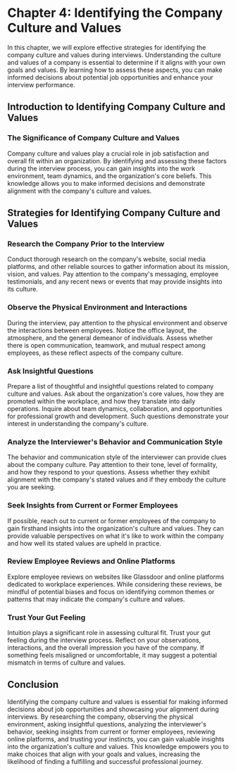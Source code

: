 Chapter 4: Identifying the Company Culture and Values
=====================================================

In this chapter, we will explore effective strategies for identifying the company culture and values during interviews. Understanding the culture and values of a company is essential to determine if it aligns with your own goals and values. By learning how to assess these aspects, you can make informed decisions about potential job opportunities and enhance your interview performance.

Introduction to Identifying Company Culture and Values
------------------------------------------------------

### The Significance of Company Culture and Values

Company culture and values play a crucial role in job satisfaction and overall fit within an organization. By identifying and assessing these factors during the interview process, you can gain insights into the work environment, team dynamics, and the organization's core beliefs. This knowledge allows you to make informed decisions and demonstrate alignment with the company's culture and values.

Strategies for Identifying Company Culture and Values
-----------------------------------------------------

### Research the Company Prior to the Interview

Conduct thorough research on the company's website, social media platforms, and other reliable sources to gather information about its mission, vision, and values. Pay attention to the company's messaging, employee testimonials, and any recent news or events that may provide insights into its culture.

### Observe the Physical Environment and Interactions

During the interview, pay attention to the physical environment and observe the interactions between employees. Notice the office layout, the atmosphere, and the general demeanor of individuals. Assess whether there is open communication, teamwork, and mutual respect among employees, as these reflect aspects of the company culture.

### Ask Insightful Questions

Prepare a list of thoughtful and insightful questions related to company culture and values. Ask about the organization's core values, how they are promoted within the workplace, and how they translate into daily operations. Inquire about team dynamics, collaboration, and opportunities for professional growth and development. Such questions demonstrate your interest in understanding the company's culture.

### Analyze the Interviewer's Behavior and Communication Style

The behavior and communication style of the interviewer can provide clues about the company culture. Pay attention to their tone, level of formality, and how they respond to your questions. Assess whether they exhibit alignment with the company's stated values and if they embody the culture you are seeking.

### Seek Insights from Current or Former Employees

If possible, reach out to current or former employees of the company to gain firsthand insights into the organization's culture and values. They can provide valuable perspectives on what it's like to work within the company and how well its stated values are upheld in practice.

### Review Employee Reviews and Online Platforms

Explore employee reviews on websites like Glassdoor and online platforms dedicated to workplace experiences. While considering these reviews, be mindful of potential biases and focus on identifying common themes or patterns that may indicate the company's culture and values.

### Trust Your Gut Feeling

Intuition plays a significant role in assessing cultural fit. Trust your gut feeling during the interview process. Reflect on your observations, interactions, and the overall impression you have of the company. If something feels misaligned or uncomfortable, it may suggest a potential mismatch in terms of culture and values.

Conclusion
----------

Identifying the company culture and values is essential for making informed decisions about job opportunities and showcasing your alignment during interviews. By researching the company, observing the physical environment, asking insightful questions, analyzing the interviewer's behavior, seeking insights from current or former employees, reviewing online platforms, and trusting your instincts, you can gain valuable insights into the organization's culture and values. This knowledge empowers you to make choices that align with your goals and values, increasing the likelihood of finding a fulfilling and successful professional journey.
